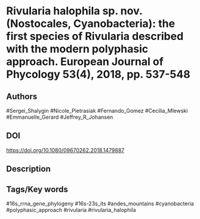 # Rivularia halophila sp. nov. (Nostocales, Cyanobacteria): the first species of Rivularia described with the modern polyphasic approach. European Journal of Phycology 53(4), 2018, pp. 537-548
## Authors
#Sergei_Shalygin #Nicole_Pietrasiak #Fernando_Gomez #Cecilia_Mlewski #Emmanuelle_Gerard #Jeffrey_R_Johansen 
## DOI
 https://doi.org/10.1080/09670262.2018.1479887
## Description

## Tags/Key words
#16s_rrna_gene_phylogeny #16s-23s_its #andes_mountains #cyanobacteria #polyphasic_approach #rivularia #rivularia_halophila 